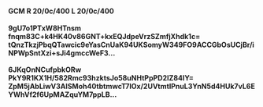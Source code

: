 #### GCM R 20/0c/400 L 20/0c/400
**9gU7o1PTxW8HTnsm**<br/>**fnqm83C+k4HK40v86GNT+kxEQJdpeVrzSZmfjXhdk1c=**<br/>**tQnzTkzjPbqQTawcic9eYasCnUaK94UKSomyW349FO9ACCGbOsUCjBr/iNPWpSntXzi+sJi4gmccWeF3...**<br/><br/>
**6JKqOnNCufpbkORw**<br/>**PkY9R1KX1H/582Rmc93hzktsJo58uNHtPpPD2IZ84IY=**<br/>**ZpM5jAbLiwV3AISMoh40tbtmwcT7lOx/2UVtmtlPnuL3YnN5d4HUk7vL6EYWhVf2f6UpMAZquYM7ppLB...**